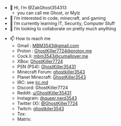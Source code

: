 - 👋 Hi, I’m @ZakGhost354313
  - you can call me Ghost, or Mylz
- 👀 I’m interested in code, minecraft, and gaming
- 🌱 I’m currently learning IT, Security, Computer Stuff
- 💞️ I’m looking to collaborate on pretty much anything
<!--- Send Me Money:
  - Bitcoin: 3BMpvQ3xmdSfK36N2YiVhWPAR9uNgnX9qW
  - Monero: 44NAgif7e2LXz6rNHYkwjhCWNxQDX9reB2Wdsk4EQrBoSpWrFyaWWpKYMvTbERes98VyPzLPgFMC8YmKCpuSoS8hKddiXzD
  - Ether (Ethereum): 0x57bc0FfdDb13a1E3414F5e0edB701783878b7154
  - Cronos: 0x57bc0FfdDb13a1E3414F5e0edB701783878b7154
  - FIO Handle: ghostkiller7724@opera -->
- 📫 How to reach me 
  - Gmail :                 [MBM3543@gmail.com](mailto:mbm3543@gmail.com)
  - Proton :                [GhostKiller7724@proton.me](mailto:ghostkiller7724@proton.me)
  - Cock.li:                [mbm3543@cumallover.me](mailto:mbm3543@cumallover.me)
  - XBox:                   [GhostKiller7724](https://account.xbox.com/Profile?Gamertag=GhostKiller7724)
  - PSN (PS4):              [GhostKiller35431](https://psnprofiles.com/GhostKiller35431)
  - Minecraft Forum:        [ghostkiller3543](https://www.minecraftforum.net/members/ghostkiler3543)
  - Planet Minecraft:       [GhostKiller3543](https://www.planetminecraft.com/member/ghostkiller3543/)
  - IRC: see [irc.md](./irc.md)
  - Discord:                GhostKiller7724
  - Reddit:                 [u/GhostKiller35431](https://www.reddit.com/user/GhostKiller35431)
  - Instagram:              [@queer.nerd3543](https://www.instagram.com/queer.nerd3543/)
  - Twitter (X):            [@GhostKiller7724](https://twitter.com/GhostKiller7724)
  - Twitch:                 [ghostkiler3543](https://www.twitch.tv/ghostkiler3543)
  - Tox: 
  - Matrix:




<!---
ZakGhost354313/ZakGhost354313 is a ✨ special ✨ repository because its `README.md` (this file) appears on your GitHub profile.
You can click the Preview link to take a look at your changes.
--->
